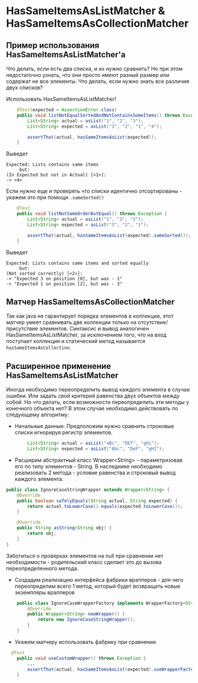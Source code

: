 HasSameItemsAsListMatcher & HasSameItemsAsCollectionMatcher
==========================


Пример использования HasSameItemsAsListMatcher'а
---------------------------------

Что делать, если есть два списка, и их нужно сравнить? Но при этом недостаточно узнать, что они просто
имеют разный размер или содержат не все элементы. Что делать, если нужно знать все различия двух списков?

Использовать HasSameItemsAsListMatcher!

```java
    @Test(expected = AssertionError.class)
    public void listNotEqualSortedAndNotContainsSomeItems() throws Exception {
        List<String> actual = asList("1", "2", "3");
        List<String> expected = asList("3", "2", "1", "4");

        assertThat(actual, hasSameItemsAsList(expected));
    }
```

Выведет

```
Expected: Lists contains same items
     but:
(In Expected but not in Actual) [<1>]:
-> <4>
```

Если нужно еще и проверять что списки идентично отсортированы - укажем это при помощи ``.sameSorted()``

```java
    @Test
    public void listNotSameOrderButEqual() throws Exception {
        List<String> actual = asList("1", "2", "3");
        List<String> expected = asList("3", "2", "1");

        assertThat(actual, hasSameItemsAsList(expected).sameSorted());
    }
```

Выведет

```
Expected: Lists contains same items and sorted equally
     but:
(Not sorted correctly) [<2>]:
-> "Expected 3 on position [0], but was - 1"
-> "Expected 1 on position [2], but was - 3"
```

Матчер HasSameItemsAsCollectionMatcher
---------------------------------
Так как java не гарантирует порядка элементов в коллекции, этот матчер умеет сравнивать две коллекции 
только на отсутствие/присутствие элементов. Синтаксис и вывод аналогичен HasSameItemsAsListMatcher, за исключением того, 
что на вход поступает коллекция и статический метод называется ``hasSameItemsAsCollection``.



Расширенное применение HasSameItemsAsListMatcher
---------------------------------

Иногда необходимо переопределить вывод каждого элемента в случае ошибки.
Или задать свой критерий равенства двух объектов между собой. Но что делать, если возможности переопределить эти методы
у конечного объекта нет? В этом случае необходимо действовать по следующему алгоритму:

* Начальные данные. Предположим нужно сравнить строковые списки игнорируя регистр элементов.

```java
        List<String> actual = asList("aBc", "DEf", "gHi");
        List<String> expected = asList("Abc", "DeF", "gHI");
```

* Расширим абстрактный класс Wrapper&lt;String&gt; - параметризовав его по типу элементов - String.
В наследнике необходимо реализовать 2 метода - условие равенства и строковый вывод каждого элемента.

```java
public class IgnoreCaseStringWrapper extends Wrapper<String> {
    @Override
    public boolean safelyEquals(String actual, String expected) {
        return actual.toLowerCase().equals(expected.toLowerCase());
    }

    @Override
    public String asString(String obj) {
        return obj;
    }
}
```
Заботиться о проверках элементов на null при сравнении нет необходимости - родительский класс сделает это
до вызова переопределенного метода.

* Создадим реализацию интерфейса фабрики врапперов - для чего переопределим всего 1 метод, который будет возвращать
новые экземпляры врапперов

```java
    public class IgnoreCaseWrapperFactory implements WrapperFactory<String> {
        @Override
        public Wrapper<String> newWrapper() {
            return new IgnoreCaseStringWrapper();
        }
    }
```

* Укажем матчеру использовать фабрику при сравнении

```java
  @Test
    public void useCustomWrapper() throws Exception {
        ...
        assertThat(actual, hasSameItemsAsList(expected).useWrapperFactory(new IgnoreCaseWrapperFactory()));
    }
```
